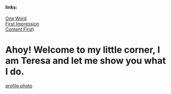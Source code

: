 #### links:

[One Word](/one-word/01-one-word.md)\
[First Impression](/first-impression/02-first-impression.md)\
[Content First](/content-first/03-content-first.md)\

# Ahoy! Welcome to my little corner, I am Teresa and let me show you what I do.

[profile photo](/English-for-Designer/tereza_28.5.JPG)